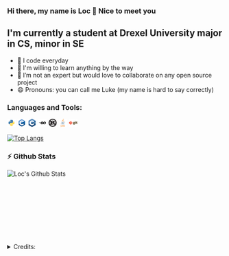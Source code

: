 ### Hi there, my name is Loc 👋 Nice to meet you

<!--
**shenlong2010/shenlong2010** is a ✨ _special_ ✨ repository because its `README.md` (this file) appears on your GitHub profile.
-->

## I'm currently a student at Drexel University major in CS, minor in SE

- 🔭 I code everyday
- 🌱 I'm willing to learn anything by the way
- 👯 I’m not an expert but would love to collaborate on any open source project
- 😄 Pronouns: you can call me Luke (my name is hard to say correctly)

### Languages and Tools:

<code><img height="20" src="https://raw.githubusercontent.com/github/explore/80688e429a7d4ef2fca1e82350fe8e3517d3494d/topics/python/python.png"></code>
<code><img height="20" src="https://raw.githubusercontent.com/github/explore/80688e429a7d4ef2fca1e82350fe8e3517d3494d/topics/c/c.png"></code>
<code><img height="20" src="https://raw.githubusercontent.com/github/explore/80688e429a7d4ef2fca1e82350fe8e3517d3494d/topics/cpp/cpp.png"></code>
<code><img height="20" src="https://raw.githubusercontent.com/github/explore/80688e429a7d4ef2fca1e82350fe8e3517d3494d/topics/go/go.png"></code>
<code><img height="20" src="https://raw.githubusercontent.com/github/explore/80688e429a7d4ef2fca1e82350fe8e3517d3494d/topics/rust/rust.png"></code>
<code><img height="20" src="https://raw.githubusercontent.com/github/explore/80688e429a7d4ef2fca1e82350fe8e3517d3494d/topics/java/java.png"></code>
<code><img height="20" src="https://raw.githubusercontent.com/github/explore/80688e429a7d4ef2fca1e82350fe8e3517d3494d/topics/git/git.png"></code>

[![Top Langs](https://github-readme-stats.vercel.app/api/top-langs/?username=shenlong3010&layout=compact)](https://github.com/shenlong3010/github-readme-stats)


### <summary>:zap: Github Stats</summary>

<img align="left" alt="Loc's Github Stats" src="https://github-readme-stats.vercel.app/api?username=shenlong3010&show_icons=true" />
<br><br><br><br><br><br><br><br><br><br>
<details> 
  <summary> Credits: </summary>
    GitHub Readme Stats: https://github.com/anuraghazra/github-readme-stats 
</details>





